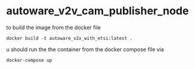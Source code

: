 # autoware_v2v_cam_publisher_node
 to build the image from the docker file 

    docker build -t autoware_v2x_with_etsi:latest .


 u should run the the container from the docker compose file via 
    
    docker-compose up

 